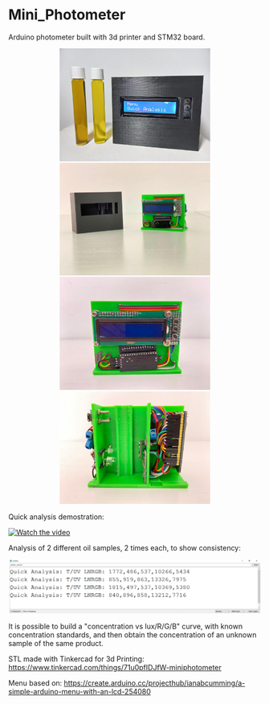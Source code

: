 # Mini_Photometer
Arduino photometer built with 3d printer and STM32 board.



<p align="center">
  <img src="/Photos-Video/On.jpeg" width="300" alt="Photometer with 2 samples">
  <img src="/Photos-Video/both.jpeg" width="300" alt="Photometer Front and cover">
  <img src="/Photos-Video/Front.jpeg" width="300" alt="Photometer Front without cover">
  <img src="/Photos-Video/Back.jpeg" width="300" alt="Photometer Back without cover">
</p>



Quick analysis demostration:

[![Watch the video](https://img.youtube.com/vi/FHEGwgIvmlc/maxresdefault.jpg)](https://youtu.be/FHEGwgIvmlc)

Analysis of 2 different oil samples, 2 times each, to show consistency:
<p align="center">
  <img src="/Photos-Video/Results.png" width="500" alt="Sample Results">
</p>

It is possible to build a "concentration vs lux/R/G/B" curve, with known concentration standards, and then obtain the concentration of an unknown sample of the same product.

STL made with Tinkercad for 3d Printing:
https://www.tinkercad.com/things/71u0pfIDJfW-miniphotometer

Menu based on:
https://create.arduino.cc/projecthub/ianabcumming/a-simple-arduino-menu-with-an-lcd-254080

